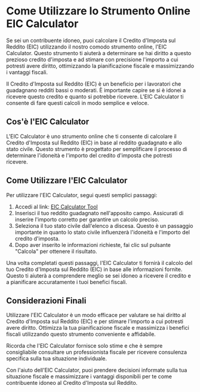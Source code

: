 Come Utilizzare lo Strumento Online EIC Calculator
==================================================

Se sei un contribuente idoneo, puoi calcolare il Credito d'Imposta sul Reddito (EIC) utilizzando il nostro comodo strumento online, l'EIC Calculator. Questo strumento ti aiuterà a determinare se hai diritto a questo prezioso credito d'imposta e ad stimare con precisione l'importo a cui potresti avere diritto, ottimizzando la pianificazione fiscale e massimizzando i vantaggi fiscali.

Il Credito d'Imposta sul Reddito (EIC) è un beneficio per i lavoratori che guadagnano redditi bassi o moderati. È importante capire se si è idonei a ricevere questo credito e quanto si potrebbe ricevere. L'EIC Calculator ti consente di fare questi calcoli in modo semplice e veloce.

Cos'è l'EIC Calculator
----------------------

L'EIC Calculator è uno strumento online che ti consente di calcolare il Credito d'Imposta sul Reddito (EIC) in base al reddito guadagnato e allo stato civile. Questo strumento è progettato per semplificare il processo di determinare l'idoneità e l'importo del credito d'imposta che potresti ricevere.

Come Utilizzare l'EIC Calculator
--------------------------------

Per utilizzare l'EIC Calculator, segui questi semplici passaggi:

1. Accedi al link: [EIC Calculator Tool](https://www.onlinecalculatorsfree.com/it/financial/eic-calculator.html)
2. Inserisci il tuo reddito guadagnato nell'apposito campo. Assicurati di inserire l'importo corretto per garantire un calcolo preciso.
3. Seleziona il tuo stato civile dall'elenco a discesa. Questo è un passaggio importante in quanto lo stato civile influenzerà l'idoneità e l'importo del credito d'imposta.
4. Dopo aver inserito le informazioni richieste, fai clic sul pulsante "Calcola" per ottenere il risultato.

Una volta completati questi passaggi, l'EIC Calculator ti fornirà il calcolo del tuo Credito d'Imposta sul Reddito (EIC) in base alle informazioni fornite. Questo ti aiuterà a comprendere meglio se sei idoneo a ricevere il credito e a pianificare accuratamente i tuoi benefici fiscali.

Considerazioni Finali
---------------------

Utilizzare l'EIC Calculator è un modo efficace per valutare se hai diritto al Credito d'Imposta sul Reddito (EIC) e per stimare l'importo a cui potresti avere diritto. Ottimizza la tua pianificazione fiscale e massimizza i benefici fiscali utilizzando questo strumento conveniente e affidabile.

Ricorda che l'EIC Calculator fornisce solo stime e che è sempre consigliabile consultare un professionista fiscale per ricevere consulenza specifica sulla tua situazione individuale.

Con l'aiuto dell'EIC Calculator, puoi prendere decisioni informate sulla tua situazione fiscale e massimizzare i vantaggi disponibili per te come contribuente idoneo al Credito d'Imposta sul Reddito.